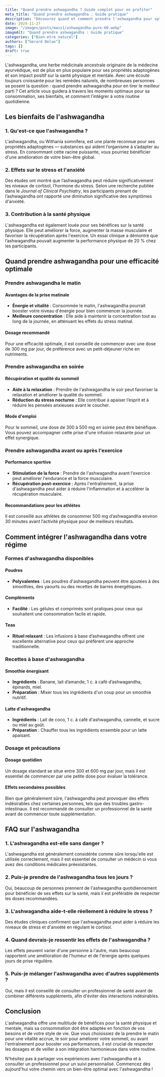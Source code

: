 ```yaml
---
title: "Quand prendre ashwagandha ? Guide complet pour en profiter"
meta_title: "Quand prendre ashwagandha : Guide pratique"
description: "Découvrez quand et comment prendre l'ashwagandha pour optimiser ses bienfaits santé grâce à notre guide complet."
date: 2024-11-27
image: "/images/posts/mass1/ashwagandha-pure-60.webp"
imageAlt: "Quand prendre ashwagandha : Guide pratique"
categories: ["Bien-etre naturel"]
authors: ["Gerard Delao"]
tags: []
draft: true
---
```


L'ashwagandha, une herbe médicinale ancestrale originaire de la médecine ayurvédique, est de plus en plus populaire pour ses propriétés adaptogènes et son impact positif sur la santé physique et mentale. Avec une écoute toujours croissante pour les remèdes naturels, de nombreuses personnes se posent la question : quand prendre ashwagandha pour en tirer le meilleur parti ? Cet article vous guidera à travers les moments optimaux pour sa consommation, ses bienfaits, et comment l'intégrer à votre routine quotidienne.

## Les bienfaits de l'ashwagandha

### 1. Qu'est-ce que l'ashwagandha ?

L'ashwagandha, ou Withania somnifera, est une plante reconnue pour ses propriétés adaptogènes — substances qui aident l’organisme à s’adapter au stress. En consommant cette racine puissante, vous pourriez bénéficier d'une amélioration de votre bien-être global.

### 2. Effets sur le stress et l'anxiété

Des études ont montré que l’ashwagandha peut réduire significativement les niveaux de cortisol, l’hormone du stress. Selon une recherche publiée dans le *Journal of Clinical Psychiatry*, les participants prenant de l’ashwagandha ont rapporté une diminution significative des symptômes d'anxiété.

### 3. Contribution à la santé physique

L'ashwagandha est également louée pour ses bénéfices sur la santé physique. Elle peut améliorer la force, augmenter la masse musculaire et favoriser la récupération après l'exercice. Un essai clinique a démontré que l’ashwagandha pouvait augmenter la performance physique de 20 % chez les participants.

## Quand prendre ashwagandha pour une efficacité optimale

### Prendre ashwagandha le matin

#### Avantages de la prise matinale

- **Énergie et vitalité** : Consommée le matin, l'ashwagandha pourrait booster votre niveau d'énergie pour bien commencer la journée.
- **Meilleure concentration** : Elle aide à maintenir la concentration tout au long de la journée, en atténuant les effets du stress matinal.

#### Dosage recommandé

Pour une efficacité optimale, il est conseillé de commencer avec une dose de 300 mg par jour, de préférence avec un petit-déjeuner riche en nutriments.

### Prendre ashwagandha en soirée

#### Récupération et qualité du sommeil

- **Aide à la relaxation** : Prendre de l'ashwagandha le soir peut favoriser la relaxation et améliorer la qualité du sommeil.
- **Réduction du stress nocturne** : Elle contribue à apaiser l’esprit et à réduire les pensées anxieuses avant le coucher.

#### Mode d'emploi

Pour le sommeil, une dose de 300 à 500 mg en soirée peut être bénéfique. Vous pouvez accompagner cette prise d'une infusion relaxante pour un effet synergique.

### Prendre ashwagandha avant ou après l'exercice

#### Performance sportive

- **Stimulation de la force** : Prendre de l'ashwagandha avant l'exercice peut améliorer l'endurance et la force musculaire.
- **Récupération post-exercice** : Après l'entraînement, la prise d'ashwagandha peut aider à réduire l'inflammation et à accélérer la récupération musculaire.

#### Recommandations pour les athlètes

Il est conseillé aux athlètes de consommer 500 mg d’ashwagandha environ 30 minutes avant l’activité physique pour de meilleurs résultats.

## Comment intégrer l'ashwagandha dans votre régime

### Formes d'ashwagandha disponibles

#### Poudres

- **Polyvalentes** : Les poudres d'ashwagandha peuvent être ajoutées à des smoothies, des yaourts ou des recettes de barres énergétiques.
  
#### Compléments

- **Facilité** : Les gélules et comprimés sont pratiques pour ceux qui souhaitent une consommation facile et rapide.

#### Teas

- **Rituel relaxant** : Les infusions à base d’ashwagandha offrent une excellente alternative pour ceux qui préfèrent une approche traditionnelle.

### Recettes à base d'ashwagandha

#### Smoothie énergisant

- **Ingrédients** : Banane, lait d’amande, 1 c. à café d’ashwagandha, épinards, miel.
- **Préparation** : Mixer tous les ingrédients d'un coup pour un smoothie nutritif.

#### Latte d'ashwagandha

- **Ingrédients** : Lait de coco, 1 c. à café d'ashwagandha, cannelle, et sucre ou miel au goût.
- **Préparation** : Chauffer tous les ingrédients ensemble pour un latte apaisant.

### Dosage et précautions

#### Dosage quotidien

Un dosage standard se situe entre 300 et 600 mg par jour, mais il est essentiel de commencer par une petite dose pour évaluer la tolérance. 

#### Effets secondaires possibles

Bien que généralement sûre, l'ashwagandha peut provoquer des effets indésirables chez certaines personnes, tels que des troubles gastro-intestinaux. Il est recommandé de consulter un professionnel de la santé avant de commencer toute supplémentation.

## FAQ sur l'ashwagandha

### 1. L'ashwagandha est-elle sans danger ?

L'ashwagandha est généralement considérée comme sûre lorsqu'elle est utilisée correctement, mais il est essentiel de consulter un médecin si vous avez des conditions médicales préexistantes.

### 2. Puis-je prendre de l'ashwagandha tous les jours ?

Oui, beaucoup de personnes prennent de l'ashwagandha quotidiennement pour bénéficier de ses effets sur la santé, mais il est préférable de respecter les doses recommandées.

### 3. L'ashwagandha aide-t-elle réellement à réduire le stress ?

Des études cliniques confirment que l'ashwagandha peut aider à réduire les niveaux de stress et d'anxiété en régulant le cortisol.

### 4. Quand devrais-je ressentir les effets de l'ashwagandha ?

Les effets peuvent varier d'une personne à l'autre, mais beaucoup rapportent une amélioration de l'humeur et de l'énergie après quelques jours de prise régulière.

### 5. Puis-je mélanger l'ashwagandha avec d'autres suppléments ?

Oui, mais il est conseillé de consulter un professionnel de santé avant de combiner différents suppléments, afin d'éviter des interactions indésirables.

## Conclusion

L'ashwagandha offre une multitude de bénéfices pour la santé physique et mentale, mais sa consommation doit être adaptée en fonction de vos besoins et de votre style de vie. Que vous choisissiez de la prendre le matin pour une vitalité accrue, le soir pour améliorer votre sommeil, ou avant l'entraînement pour booster vos performances, il est crucial de respecter les dosages et de veiller à son intégration harmonieuse dans votre routine.

N'hésitez pas à partager vos expériences avec l'ashwagandha et à consulter un professionnel pour un suivi personnalisé. Commencez dès aujourd'hui votre chemin vers un bien-être optimal avec l'ashwagandha !

